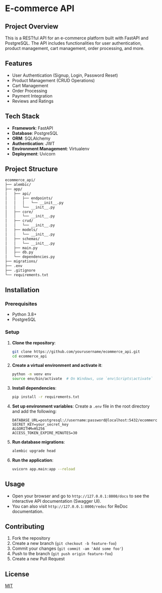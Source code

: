 # E-commerce API

## Project Overview
This is a RESTful API for an e-commerce platform built with FastAPI and PostgreSQL. The API includes functionalities for user authentication, product management, cart management, order processing, and more.

## Features
- User Authentication (Signup, Login, Password Reset)
- Product Management (CRUD Operations)
- Cart Management
- Order Processing
- Payment Integration
- Reviews and Ratings

## Tech Stack
- **Framework**: FastAPI
- **Database**: PostgreSQL
- **ORM**: SQLAlchemy
- **Authentication**: JWT
- **Environment Management**: Virtualenv
- **Deployment**: Uvicorn

## Project Structure
```bash
ecommerce_api/
├── alembic/
├── app/
│   ├── api/
│   │   ├── endpoints/
│   │   │   └── __init__.py
│   │   └── __init__.py
│   ├── core/
│   │   └── __init__.py
│   ├── crud/
│   │   └── __init__.py
│   ├── models/
│   │   └── __init__.py
│   ├── schemas/
│   │   └── __init__.py
│   ├── main.py
│   ├── db.py
│   └── dependencies.py
├── migrations/
├── .env
├── .gitignore
└── requirements.txt

```

## Installation

### Prerequisites
- Python 3.8+
- PostgreSQL

### Setup

1. **Clone the repository**:
    ```bash
    git clone https://github.com/yourusername/ecommerce_api.git
    cd ecommerce_api
    ```

2. **Create a virtual environment and activate it**:
    ```bash
    python -m venv env
    source env/bin/activate  # On Windows, use `env\Scripts\activate`
    ```

3. **Install dependencies**:
    ```bash
    pip install -r requirements.txt
    ```

4. **Set up environment variables**:
    Create a `.env` file in the root directory and add the following:
    ```env
    DATABASE_URL=postgresql://username:password@localhost:5432/ecommerce_db
    SECRET_KEY=your_secret_key
    ALGORITHM=HS256
    ACCESS_TOKEN_EXPIRE_MINUTES=30
    ```

5. **Run database migrations**:
    ```bash
    alembic upgrade head
    ```

6. **Run the application**:
    ```bash
    uvicorn app.main:app --reload
    ```

## Usage
- Open your browser and go to `http://127.0.0.1:8000/docs` to see the interactive API documentation (Swagger UI).
- You can also visit `http://127.0.0.1:8000/redoc` for ReDoc documentation.

## Contributing
1. Fork the repository
2. Create a new branch (`git checkout -b feature-foo`)
3. Commit your changes (`git commit -am 'Add some foo'`)
4. Push to the branch (`git push origin feature-foo`)
5. Create a new Pull Request

## License
[MIT](https://choosealicense.com/licenses/mit/)

